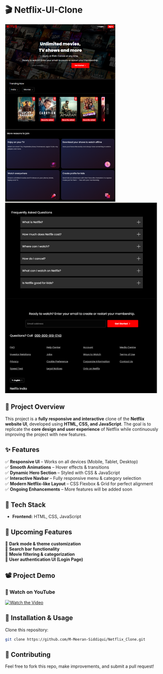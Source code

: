# 🎬 Netflix-UI-Clone  

![page-1](assets/Project_Preview/image1.png)  
![page-2](assets/Project_Preview/image2.png)  

## 📌 Project Overview  
This project is a **fully responsive and interactive** clone of the **Netflix website UI**, developed using **HTML, CSS, and JavaScript**. The goal is to replicate the **core design and user experience** of Netflix while continuously improving the project with new features.  

## ✨ Features  
✅ **Responsive UI** – Works on all devices (Mobile, Tablet, Desktop)  
✅ **Smooth Animations** – Hover effects & transitions  
✅ **Dynamic Hero Section** – Styled with CSS & JavaScript  
✅ **Interactive Navbar** – Fully responsive menu & category selection  
✅ **Modern Netflix-like Layout** – CSS Flexbox & Grid for perfect alignment  
✅ **Ongoing Enhancements** – More features will be added soon  

## 🔧 Tech Stack  
- **Frontend:** HTML, CSS, JavaScript  

## 🚀 Upcoming Features  
🔹 **Dark mode & theme customization**  
🔹 **Search bar functionality**  
🔹 **Movie filtering & categorization**  
🔹 **User authentication UI (Login Page)**  

## 📽️ Project Demo  
### 🎥 Watch on YouTube  
[![Watch the Video](https://img.youtube.com/vi/IYCUsZX51M8/0.jpg)](https://youtu.be/IYCUsZX51M8)  

## 📂 Installation & Usage  
   Clone this repository:  
   ```bash
   git clone https://github.com/M-Meeran-Siddiqui/Netflix_Clone.git
   ```  
## 🤝 Contributing  
Feel free to fork this repo, make improvements, and submit a pull request!
